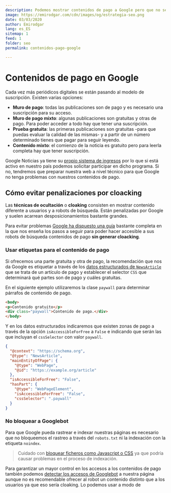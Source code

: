```yaml
---
description: Podemos mostrar contenidos de pago a Google pero que no sean accesibles a los usuarios
image: https://emirodgar.com/cdn/images/og/estrategia-seo.png
date: 03/03/2020
author: Emirodgar
lang: es_ES
sitemap: 1
feed: 1
folder: seo
permalink: contenidos-pago-google

--- 
```


# Contenidos de pago en Google

Cada vez más periódicos digitales se están pasando al modelo de suscripción. Existen varias opciones:

 - **Muro de pago**: todas las publicaciones son de pago y es necesario una suscripción para su acceso.
 - **Muro de pago mixto**: algunas publicaciones son gratuitas y otras de pago. Para poder acceder a todo hay que tener una suscripción.
 - **Prueba gratuita**: las primeras publicaciones son gratuitas -para que puedas evaluar la calidad de las mismas- y a partir de un número determinado tienes que pagar para seguir leyendo.
 - **Contenido mixto**: el comienzo de la noticia es gratuito pero para leerla completa hay que tener suscripción.

Google Noticias ya tiene su [propio sistema de ingresos](https://support.google.com/news/publisher-center/answer/9606543?visit_id=637188253321907152-220207309&rd=1&hl=es) por lo que si está activo en nuestro país podemos solicitar participar en dicho programa. Si no, tendremos que preparar nuestra web a nivel técnico para que Google no tenga problemas con nuestros contenidos de pago. 

## Cómo evitar penalizaciones por cloacking

Las **técnicas de ocultación** o **cloaking** consisten en mostrar contenido diferente a usuarios y a robots de búsqueda. Están penalizadas por Google y suelen acarrean desposicionamientos bastante grandes.

Para evitar problemas [Google ha dispuesto una guía](https://developers.google.com/search/docs/data-types/paywalled-content) bastante completa en la que nos enseña los pasos a seguir para poder hacer accesible a sus robots de búsqueda contenidos de pago **sin generar cloacking**.

### Usar etiquetas para el contenido de pago

Si ofrecemos una parte gratuita y otra de pago, la recomendación que nos da Google es etiquetar a través de los [datos estructurados de `NewsArticle`](https://developers.google.com/search/docs/data-types/article) que se trata de un artículo de pago y establecer el selector `CSS` que determinará qué partes son de pago y cuáles gratuitas.

En el siguiente ejemplo utilizaremos la clase `paywall`  para determinar párrafos de contenido de pago.

```html
<body>  
<p>Contenido gratuito</p>  
<div class="paywall">Contenido de pago.</div>  
</body>
```
Y en los datos estructurados indicaremos que existen zonas de pago a través de la opción `isAccessibleForFree` a `False` e indicando que serán las que incluyan el `cssSelector` con valor `paywall`.

```json
{
  "@context": "https://schema.org",
  "@type": "NewsArticle",
  "mainEntityOfPage": {
    "@type": "WebPage",
    "@id": "https://example.org/article"
  },
  "isAccessibleForFree": "False",
  "hasPart": {
    "@type": "WebPageElement",
    "isAccessibleForFree": "False",
    "cssSelector": ".paywall"
  }
}
```

### No bloquear a Googlebot

Para que Google pueda rastrear e indexar nuestras páginas es necesario que no bloqueemos el rastreo a través del `robots.txt` ni la indexación con la etiqueta `noindex`. 

> Cuidado con [bloquear ficheros como Javascript o CSS](https://emirodgar.com/bloquear-indexacion-js-css) ya que podría causar problemas en el proceso de indexación.

Para garantizar un mayor control en los accesos a los contenidos de pago también podemos [detectar los accesos de Googlebot](https://emirodgar.com/detectar-googlebot) a nuestra página aunque no es recomendable ofrecer al robot un contenido distinto que a los usuarios ya que eso sería cloaking. Lo podemos usar a modo de  
<!--stackedit_data:
eyJoaXN0b3J5IjpbNzU0OTY3MzgzLDcwNzA3ODI4NSwtMTczNz
EzMDEyNV19
-->